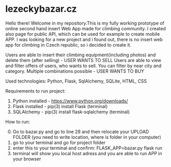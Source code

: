 # lezeckybazar.cz

Hello there! Welcome in my repository.This is my fully working prototype of online second hand insert Web App made for climbing community.
I created also page for public API, which can be used for example to create mobile APP. 
I was looking for a new project and i found out, there is no insert web app for climbing in Czech republic, so i decided to create it. 

Users are able to insert their climbing equipment(including photos) and delete them (after selling) - USER WANTS TO SELL
Users are able to view and filter offers of users, who wants to sell. You can filter by near city and category. Multiple combinations possible - USER WANTS TO BUY

Used technologies: Python, Flask, SqlAlchemy, SQLite, HTML, CSS


Requirements to run project:

1. Python installed - https://www.python.org/downloads/
2. Flask installed - pip(3) install Flask (terminal)
3. SQLAlchemy - pip(3) install flask-sqlalchemy (terminal)

How to run:

0. Go to bazar.py and go to line 29 and then relocate your UPLOAD FOLDER (you need to write location, where is folder in your computer)
1. go to your terminal and go for project folder
2. enter this to your terminal and confirm: FLASK_APP=bazar.py flask run
3. terminal will show you local host adress and you are able to run APP in your browser

